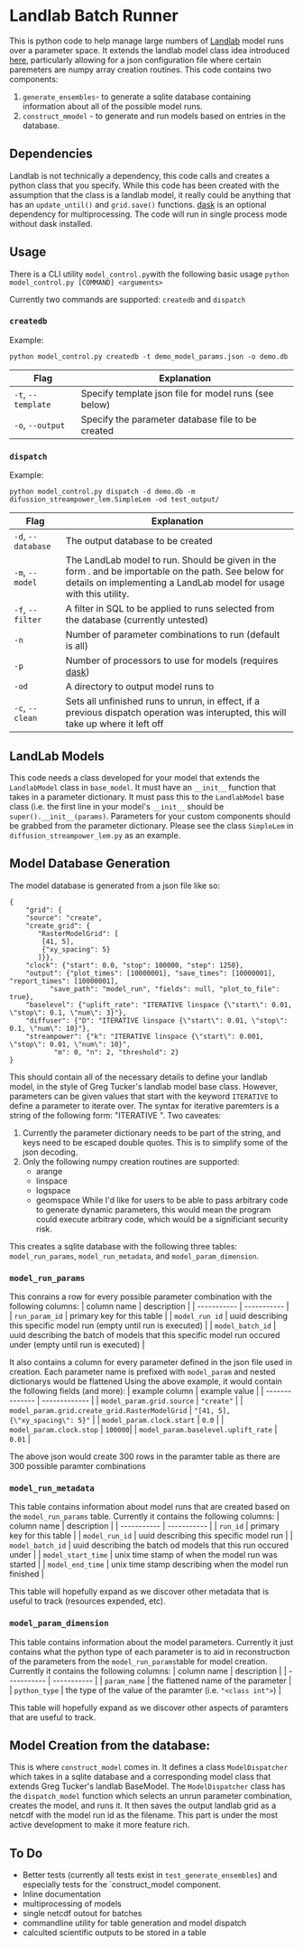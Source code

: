 # Landlab Batch Runner
This is python code to help manage large numbers of [Landlab](https://github.com/landlab/landlab) model runs over a parameter space.  It extends the landlab model class idea introduced [here](https://github.com/gregtucker/bigantr_model/blob/main/model_base/model_base.py), particularly allowing for a json configuration file where certain paremeters are numpy array creation routines.  This code contains two components:
1. `generate_ensembles`- to generate a sqlite database containing information about all of the possible model runs.
2. `construct_mmodel` - to generate and run models based on entries in the database.

## Dependencies
Landlab is not technically a dependency, this code calls and creates a python class that you specify.  While this code has been created with the assumption that the class is a landlab model, it really could be anything that has an `update_until()` and `grid.save()` functions.
[dask](https://www.dask.org/) is an optional dependency for multiprocessing.  The code will run in single process mode without dask installed.

## Usage
There is a CLI utility `model_control.py`with the following basic usage `python model_control.py [COMMAND] <arguments>`

Currently two commands are supported: `createdb` and `dispatch`

### `createdb`
Example:
```
python model_control.py createdb -t demo_model_params.json -o demo.db
```
| Flag | Explanation |
| --------- | ----------- |
| `-t`, `--template` | Specify template json file for model runs (see below) |
| `-o`, `--output`   | Specify the parameter database file to be created |

### `dispatch`
Example:
```
python model_control.py dispatch -d demo.db -m difussion_streampower_lem.SimpleLem -od test_output/ 
```
| Flag | Explanation |
| ---- | ----------- |
| `-d`, `--database` | The output database to be created |
| `-m`, `--model` | The LandLab model to run.  Should be given in the form <module>.<classname> and be importable on the path.  See below for details on implementing a LandLab model for usage with this utility. |
| `-f`, `--filter` | A filter in SQL to be applied to runs selected from the database (currently untested) |
| `-n` | Number of parameter combinations to run (default is all) |
| `-p` | Number of processors to use for models (requires [dask](https://www.dask.org/)) |
| `-od` | A directory to output model runs to |
| `-c`, `--clean` | Sets all unfinished runs to unrun, in effect, if a previous dispatch operation was interupted, this will take up where it left off |

## LandLab Models
This code needs a class developed for your model that extends the `LandlabModel` class in `base_model`.  It must have an `__init__` function that takes in a parameter dictionary.  It must pass this to the `LandlabModel` base class (i.e. the first line in your model's `__init__` should be `super().__init__(params)`.  Parameters for your custom components should be grabbed from the parameter dictionary.  Please see the class `SimpleLem` in `diffusion_streampower_lem.py` as an example.

## Model Database Generation
The model database is generated from a json file like so:
```
{
    "grid": {
	"source": "create",
	"create_grid": {
	   "RasterModelGrid": [
		[41, 5],
		{"xy_spacing": 5}
	   ]}},
    "clock": {"start": 0.0, "stop": 100000, "step": 1250},
    "output": {"plot_times": [10000001], "save_times": [10000001], "report_times": [10000001],
	      "save_path": "model_run", "fields": null, "plot_to_file": true},
    "baselevel": {"uplift_rate": "ITERATIVE linspace {\"start\": 0.01, \"stop\": 0.1, \"num\": 3}"},
    "diffuser": {"D": "ITERATIVE linspace {\"start\": 0.01, \"stop\": 0.1, \"num\": 10}"},
    "streampower": {"k": "ITERATIVE linspace {\"start\": 0.001, \"stop\": 0.01, \"num\": 10}",
		   "m": 0, "n": 2, "threshold": 2}
}
```
This should contain all of the necessary details to define your landlab model, in the style of Greg Tucker's landlab model base class.  However, parameters can be given values that start with the keyword `ITERATIVE` to define a parameter to iterate over.  The syntax for iterative paremters is a string of the following form: "ITERATIVE <numpy array creation function name> <parameter dictionary>".  Two caveates:
1. Currently the parameter dictionary needs to be part of the string, and keys need to be escaped double quotes.  This is to simplify some of the json decoding.
2. Only the following numpy creation routines are supported:
   - arange
   - linspace
   - logspace
   - geomspace
While I'd like for users to be able to pass arbitrary code to generate dynamic parameters, this would mean the program could execute arbitrary code, which would be a significiant security risk.

This creates a sqlite database with the following three tables: `model_run_params`, `model_run_metadata`, and `model_param_dimension`.

### `model_run_params`
This conrains a row for every possible parameter combination with the following columns:
| column name | description |
| ----------- | ----------- |
| `run_param_id`      | primary key for this table |
| `model_run id` | uuid describing this specific model run (empty until run is executed) |
| `model_batch_id` | uuid describing the batch of models that this specific model run occured under (empty until run is executed) |

It also contains a column for every parameter defined in the json file used in creation.  Each parameter name is prefixed with `model_param` and nested dictionarys would be flattened  Using the above example, it would contain the following fields (and more):
| example column | example value |
| -------------- | ------------- |
| `model_param.grid.source` | `"create"` |
| `model_param.grid.create_grid.RasterModelGrid` | `"[41, 5], {\"xy_spacing\": 5}"` |
| `model_param.clock.start` | `0.0` |
| `model_param.clock.stop` | `100000`|
| `model_param.baselevel.uplift_rate` | `0.01` |

The above json would create 300 rows in the paramter table as there are 300 possible paramter combinations

### `model_run_metadata`
This table contains information about model runs that are created based on the `model_run_params` table.  Currently it contains the following columns:
| column name | description |
| ----------- | ----------- |
| `run_id` | primary key for this table |
| `model_run_id` | uuid describing this specific model run |
| `model_batch_id` | uuid describing the batch od models that this run occured under |
| `model_start_time` | unix time stamp of when the model run was started |
| `model_end_time` | unix time stamp describing when the model run finished |

This table will hopefully expand as we discover other metadata that is useful to track (resources expended, etc).

### `model_param_dimension`
This table contains information about the model parameters.  Currently it just contains what the python type of each parameter is to aid in reconstruction of the parameters from the `model_run_params`table for model creation.  Currently it contains the following columns:
| column name | description |
| ----------- | ----------- |
| `param_name` | the flattened name of the parameter |
| `python_type` | the type of the value of the paramter (i.e. `"<class int">`) |

This table will hopefully expand as we discover other aspects of paramters that are useful to track.

## Model Creation from the database:
This is where `construct_model` comes in.  It defines a class `ModelDispatcher` which takes in a sqlite database and a corresponding model class that extends Greg Tucker's landlab BaseModel.  The `ModelDispatcher` class has the `dispatch_model` function which selects an unrun parameter combination, creates the model, and runs it.  It then saves the output landlab grid as a netcdf with the model run id as the filename.  This part is under the most active development to make it more feature rich.

## To Do
- Better tests (currently all tests exist in `test_generate_ensembles`) and especially tests for the `construct_model component.
- Inline documentation
- multiprocessing of models
- single netcdf outout for batches
- commandline utility for table generation and model dispatch
- calculted scientific outputs to be stored in a table
